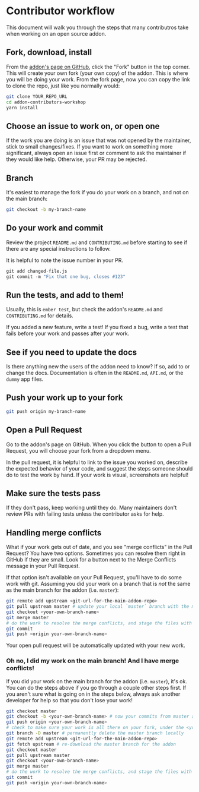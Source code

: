 # Contributor workflow

This document will walk you through the steps that many contributros take when working on an open source addon.

## Fork, download, install

From the [addon's page on GitHub](https://github.com/ember-learn/addon-contributors-workshop), click the "Fork" button in the top corner.
This will create your own fork (your own copy) of the addon. This is where you will be doing your work. From the fork page, now you can copy the link to clone the repo, just like you normally would:

```sh
git clone YOUR_REPO_URL
cd addon-contributors-workshop
yarn install
```

## Choose an issue to work on, or open one

If the work you are doing is an issue that was not opened by the maintainer, stick to small changes/fixes.
If you want to work on something more significant, always open an issue first or comment to ask the maintainer if they would like help. Otherwise, your PR may be rejected.

## Branch

It's easiest to manage the fork if you do your work on a branch, and not on the main branch:

```sh
git checkout -b my-branch-name
```

## Do your work and commit

Review the project `README.md` and `CONTRIBUTING.md` before starting to see if there
are any special instructions to follow.

It is helpful to note the issue number in your PR.

```s
git add changed-file.js
git commit -m "Fix that one bug, closes #123"
```

## Run the tests, and add to them!

Usually, this is `ember test`, but check the addon's `README.md` and `CONTRIBUTING.md` for details.

If you added a new feature, write a test!
If you fixed a bug, write a test that fails before your work and passes after your work.

## See if you need to update the docs

Is there anything new the users of the addon need to know? If so, add to or change the docs.
Documentation is often in the `README.md`, `API.md`, or the `dummy` app files.

## Push your work up to your fork

```sh
git push origin my-branch-name
```

## Open a Pull Request

Go to the addon's page on GitHub. When you click the button to open a Pull Request, you will choose your fork from a dropdown menu.

In the pull request, it is helpful to link to the issue you worked on, describe the expected behavior of your code, and suggest the steps someone should do to test the work by hand. If your work is visual, screenshots are helpful!

## Make sure the tests pass

If they don't pass, keep working until they do. Many maintainers don't review PRs with failing tests unless the contributor asks for help.

## Handling merge conflicts

What if your work gets out of date, and you see "merge conflicts" in the Pull Request? You have two options. Sometimes you can resolve them right in GitHub if they are small. Look for a button next to the Merge Conflicts message in your Pull Request.

If that option isn't available on your Pull Request, you'll have to do some work with git. Assuming you did your work on a branch that is _not_ the same as the main branch for the addon (i.e. `master`):

```sh
git remote add upstream <git-url-for-the-main-addon-repo>
git pull upstream master # update your local `master` branch with the main addon code's `master`
git checkout <your-own-branch-name>
git merge master
# do the work to resolve the merge conflicts, and stage the files with git add
git commit
git push <origin your-own-branch-name>
```

Your open pull request will be automatically updated with your new work.

### Oh no, I did my work on the main branch! And I have merge conflicts!

If you did your work on the main branch for the addon (i.e. `master`), it's ok. You can do the steps above if you go through a couple other steps first.
If you aren't sure what is going on in the steps below, always ask another developer for help so that you don't lose your work!

```sh
git checkout master
git checkout -b <your-own-branch-name> # now your commits from master are copied onto this branch
git push origin <your-own-branch-name>
# check to make sure your work is all there on your fork, under the <your-own-branch-name> branch. The next step is destructive and if your work isn't safe on that branch on GitHub, it could be lost!
git branch -D master # permanently delete the master branch locally
git remote add upstream <git-url-for-the-main-addon-repo>
git fetch upstream # re-download the master branch for the addon
git checkout master
git pull upstream master
git checkout <your-own-branch-name>
git merge master
# do the work to resolve the merge conflicts, and stage the files with git add
git commit
git push <origin your-own-branch-name>
```
